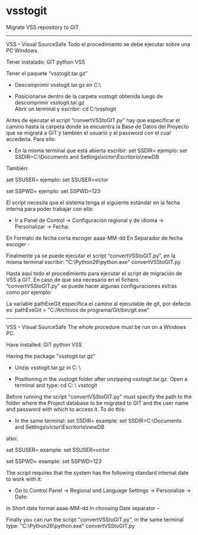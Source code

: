 vsstogit
========

Migrate VSS repository to GIT

---------------------------------------------------------------------------------------

VSS – Visual SourceSafe
Todo el procedimiento se debe ejecutar sobre una PC Windows.

Tener instalado:
GIT
python
VSS

Tener el paquete “vsstogit.tar.gz”

- Descomprimir vsstogit.tar.gz en C:\

- Posicionarse dentro de la carpeta vsstogit obtenida luego de descomprimir vsstogit.tar.gz  
Abrir un terminal y escribir:
cd C:\vsstogit

Antes de ejecutar el script “convertVSStoGIT.py” hay que especificar el camino hasta la carpeta donde se encuentra la Base de Datos del Proyecto que se migrará a GIT y también el usuario y el password con el cual accederla. Para ello:

- En la misma terminal que está abierta escribir:
set SSDIR=<Camino a la DB>
ejemplo: set SSDIR=C:\Documents and Settings\victor\Escritorio\newDB

También:

set SSUSER=<Usuario de VSS para Acceder a la DB>
ejemplo: set SSUSER=victor

set SSPWD=<Password del SSUSER para Acceder a la DB>
ejemplo: set SSPWD=123

El script necesita que el sistema tenga el siguiente estándar en la fecha interna para poder trabajar con ella:

- Ir a Panel de Control → Configuración regional y de idioma → Personalizar → Fecha:

En Formato de fecha corta escoger aaaa-MM-dd
En Separador de fecha escoger -

Finalmente ya se puede ejecutar el script “convertVSStoGIT.py”, en la misma terminal escribir:
"C:\Python26\python.exe" convertVSStoGIT.py

Hasta aquí todo el procedimiento para ejecutar el script de migración de VSS a GIT. En caso de que sea necesario en el fichero “convertVSStoGIT.py” se puede hacer algunas configuraciones extras como por ejemplo:

La variable pathExeGit especifica el camino al ejecutable de git, por defecto es:
pathExeGit = "C:/Archivos de programa/Git/bin/git.exe"

---------------------------------------------------------------------------------------

VSS – Visual SourceSafe
The whole procedure must be run on a Windows PC.

Have installed:
GIT
python
VSS

Having the package "vsstogit.tar.gz"

- Unzip vsstogit.tar.gz in C: \

- Positioning in the vsstogit folder after unzipping vsstogit.tar.gz.
Open a terminal and type:
cd C: \ vsstogit

Before running the script "convertVSStoGIT.py" must specify the path to the folder where the Project database to be migrated to GIT and the user name and password with which to access it. To do this:

- In the same terminal:
set SSDIR=<Path to DB>
example: set SSDIR=C:\Documents and Settings\victor\Escritorio\newDB

also:

set SSUSER=<User of VSS>
example: set SSUSER=victor

set SSPWD=<Password of SSUSER>
example: set SSPWD=123

The script requires that the system has the following standard internal date to work with it:

- Go to Control Panel → Regional and Language Settings → Personalize → Date:

In Short date format aaaa-MM-dd
In choosing Date separator -

Finally you can run the script "convertVSStoGIT.py", in the same terminal type:
"C:\Python26\python.exe" convertVSStoGIT.py
